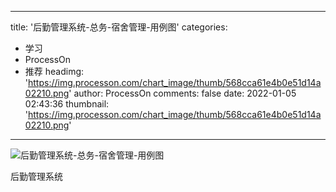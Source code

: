 
---
title: '后勤管理系统-总务-宿舍管理-用例图'
categories: 
 - 学习
 - ProcessOn
 - 推荐
headimg: 'https://img.processon.com/chart_image/thumb/568cca61e4b0e51d14a02210.png'
author: ProcessOn
comments: false
date: 2022-01-05 02:43:36
thumbnail: 'https://img.processon.com/chart_image/thumb/568cca61e4b0e51d14a02210.png'
---

<div>   
<img class="thumb" alt="后勤管理系统-总务-宿舍管理-用例图" src="https://img.processon.com/chart_image/thumb/568cca61e4b0e51d14a02210.png" referrerpolicy="no-referrer">
<p>后勤管理系统</p>  
</div>
            
